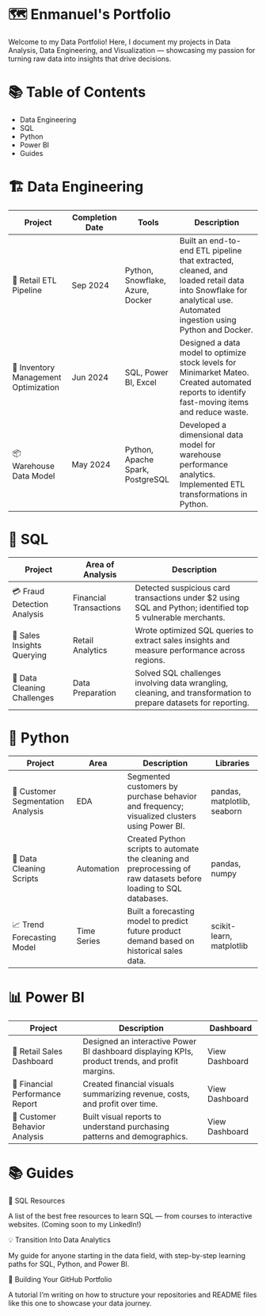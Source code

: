 # 🗺 Enmanuel's Portfolio

Welcome to my Data Portfolio!
Here, I document my projects in Data Analysis, Data Engineering, and Visualization — showcasing my passion for turning raw data into insights that drive decisions.

# 📚 Table of Contents

 - Data Engineering
 - SQL
 - Python
 - Power BI
 - Guides

# 🏗 Data Engineering

| Project                              | Completion Date | Tools                            | Description                                                                                                                                                      |
| ------------------------------------ | --------------- | -------------------------------- | ---------------------------------------------------------------------------------------------------------------------------------------------------------------- |
| 🚛 Retail ETL Pipeline               | Sep 2024        | Python, Snowflake, Azure, Docker | Built an end-to-end ETL pipeline that extracted, cleaned, and loaded retail data into Snowflake for analytical use. Automated ingestion using Python and Docker. |
| 🏪 Inventory Management Optimization | Jun 2024        | SQL, Power BI, Excel             | Designed a data model to optimize stock levels for Minimarket Mateo. Created automated reports to identify fast-moving items and reduce waste.                   |
| 📦 Warehouse Data Model              | May 2024        | Python, Apache Spark, PostgreSQL | Developed a dimensional data model for warehouse performance analytics. Implemented ETL transformations in Python.                                               |

# 🧠 SQL

| Project                     | Area of Analysis       | Description                                                                                                     |
| --------------------------- | ---------------------- | --------------------------------------------------------------------------------------------------------------- |
| 💳 Fraud Detection Analysis | Financial Transactions | Detected suspicious card transactions under $2 using SQL and Python; identified top 5 vulnerable merchants.     |
| 🧾 Sales Insights Querying  | Retail Analytics       | Wrote optimized SQL queries to extract sales insights and measure performance across regions.                   |
| 🧰 Data Cleaning Challenges | Data Preparation       | Solved SQL challenges involving data wrangling, cleaning, and transformation to prepare datasets for reporting. |

# 🐍 Python

| Project                           | Area        | Description                                                                                                        | Libraries                   |
| --------------------------------- | ----------- | ------------------------------------------------------------------------------------------------------------------ | --------------------------- |
| 🧮 Customer Segmentation Analysis | EDA         | Segmented customers by purchase behavior and frequency; visualized clusters using Power BI.                        | pandas, matplotlib, seaborn |
| 🧼 Data Cleaning Scripts          | Automation  | Created Python scripts to automate the cleaning and preprocessing of raw datasets before loading to SQL databases. | pandas, numpy               |
| 📈 Trend Forecasting Model        | Time Series | Built a forecasting model to predict future product demand based on historical sales data.                         | scikit-learn, matplotlib    |


# 📊 Power BI

| Project                         | Description                                                                                     | Dashboard      |
| ------------------------------- | ----------------------------------------------------------------------------------------------- | -------------- |
| 🏬 Retail Sales Dashboard       | Designed an interactive Power BI dashboard displaying KPIs, product trends, and profit margins. | View Dashboard |
| 🧾 Financial Performance Report | Created financial visuals summarizing revenue, costs, and profit over time.                     | View Dashboard |
| 🧍 Customer Behavior Analysis   | Built visual reports to understand purchasing patterns and demographics.                        | View Dashboard |


# 📚 Guides

📘 SQL Resources

A list of the best free resources to learn SQL — from courses to interactive websites.
(Coming soon to my LinkedIn!)

💡 Transition Into Data Analytics

My guide for anyone starting in the data field, with step-by-step learning paths for SQL, Python, and Power BI.

🧩 Building Your GitHub Portfolio

A tutorial I’m writing on how to structure your repositories and README files like this one to showcase your data journey.
